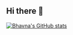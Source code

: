 ## Hi there 👋

<!--
**bhav21/bhav21** is a ✨ _special_ ✨ repository because its `README.md` (this file) appears on your GitHub profile.

Here are some ideas to get you started:

- 🔭 I’m currently working on ...
- 🌱 I’m currently learning ...
- 👯 I’m looking to collaborate on ...
- 🤔 I’m looking for help with ...
- 💬 Ask me about ...
- 📫 How to reach me: ...
- 😄 Pronouns: ...
- ⚡ Fun fact: ...
-->

[![Bhavna's GitHub stats](https://github-readme-stats.vercel.app/api?username=bhav21&include_all_commits=true&theme=synthwave&hide=contribs,issues&hide_rank=true)](https://github.com/bhav21/github-readme-stats)
